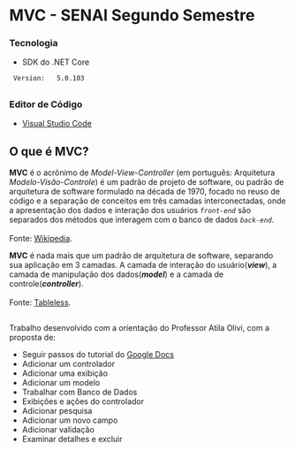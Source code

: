 # MVC - SENAI Segundo Semestre

### Tecnologia
* SDK do .NET Core
```
 Version:   5.0.103
```
##

### Editor de Código 
* [Visual Studio Code](https://code.visualstudio.com/download)
##

## O que é MVC?
**MVC** é o acrônimo de *Model-View-Controller* (em português: Arquitetura *Modelo-Visão-Controle*) é um padrão de projeto de software, ou padrão de arquitetura de software formulado na década de 1970, focado no reuso de código e a separação de conceitos em três camadas interconectadas, onde a apresentação dos dados e interação dos usuários *`front-end`* são separados dos métodos que interagem com o banco de dados *`back-end`*.<br>
<br>
Fonte: [Wikipedia](https://pt.wikipedia.org/wiki/MVC).

**MVC** é nada mais que um padrão de arquitetura de software, separando sua aplicação em 3 camadas. A camada de interação do usuário(***view***), a camada de manipulação dos dados(***model***) e a camada de controle(***controller***). <br>
<br>
Fonte: [Tableless](https://tableless.com.br/mvc-afinal-e-o-que/).
##
Trabalho desenvolvido com a orientação do Professor Atila Olivi, com a proposta de:
- Seguir passos do tutorial do [Google Docs](https://docs.microsoft.com/pt-br/aspnet/core/tutorials/first-mvc-app/start-mvc?view=aspnetcore-5.0&tabs=visual-studio)
- Adicionar um controlador
- Adicionar uma exibição
- Adicionar um modelo
- Trabalhar com Banco de Dados
- Exibições e ações do controlador
- Adicionar pesquisa
- Adicionar um novo campo
- Adicionar validação
- Examinar detalhes e excluir
